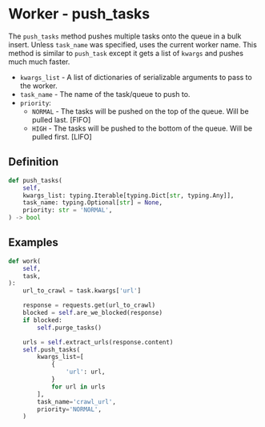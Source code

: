 # Worker - push_tasks

The `push_tasks` method pushes multiple tasks onto the queue in a bulk insert. Unless `task_name` was specified, uses the current worker name. This method is similar to `push_task` except it gets a list of `kwargs` and pushes much much faster.

- `kwargs_list` - A list of dictionaries of serializable arguments to pass to the worker.
- `task_name` - The name of the task/queue to push to.
- `priority`:
    - `NORMAL` - The tasks will be pushed on the top of the queue. Will be pulled last. [FIFO]
    - `HIGH` - The tasks will be pushed to the bottom of the queue. Will be pulled first. [LIFO]


## Definition

```python
def push_tasks(
    self,
    kwargs_list: typing.Iterable[typing.Dict[str, typing.Any]],
    task_name: typing.Optional[str] = None,
    priority: str = 'NORMAL',
) -> bool
```


## Examples

```python
def work(
    self,
    task,
):
    url_to_crawl = task.kwargs['url']

    response = requests.get(url_to_crawl)
    blocked = self.are_we_blocked(response)
    if blocked:
        self.purge_tasks()

    urls = self.extract_urls(response.content)
    self.push_tasks(
        kwargs_list=[
            {
                'url': url,
            }
            for url in urls
        ],
        task_name='crawl_url',
        priority='NORMAL',
    )
```
